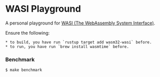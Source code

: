 # WASI Playground

A personal playground for [WASI (The WebAssembly System Interface)](https://wasi.dev/).

Ensure the following:

    * to build, you have run `rustup target add wasm32-wasi` before.
    * to run, you have run `brew install wasmtime` before.

### Benchmark

```sh
$ make benchmark
```
